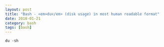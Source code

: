 ```yaml
---
layout: post
title: "Bash - <em>du</em> (disk usage) in most human readable format"
date: 2018-01-21
category: bash
tags: [bash]
---
```


```
du -sh
```

